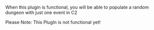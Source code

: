 When this plugin is functional, you will be able to populate a random dungeon with just one event in C2

Please Note: This PlugIn is not functional yet!
